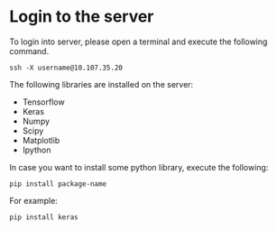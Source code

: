 # Login to the server

To login into server, please open a terminal and execute the following command. 

`ssh -X username@10.107.35.20`

The following libraries are installed on the server:

* Tensorflow
* Keras
* Numpy
* Scipy
* Matplotlib
* Ipython

In case you want to install some python library, execute the following:

`pip install package-name`

For example:

`pip install keras`
